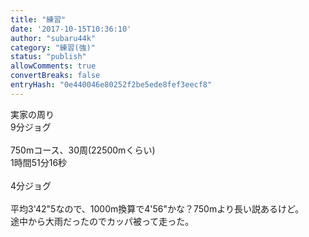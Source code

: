 ```yaml
---
title: "練習"
date: '2017-10-15T10:36:10'
author: "subaru44k"
category: "練習(強)"
status: "publish"
allowComments: true
convertBreaks: false
entryHash: "0e440046e80252f2be5ede8fef3eecf8"
---
```

実家の周り<br>
9分ジョグ<br>
<br>
750mコース、30周(22500mくらい)<br>
1時間51分16秒<br>
<br>
4分ジョグ<br>
<br>
平均3'42"5なので、1000m換算で4'56"かな？750mより長い説あるけど。<br>
途中から大雨だったのでカッパ被って走った。
